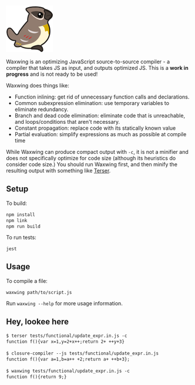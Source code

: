 ![Waxwing logo](https://raw.githubusercontent.com/bendmorris/waxwing/master/assets/waxwing-128.png)

Waxwing is an optimizing JavaScript source-to-source compiler - a compiler that takes JS as input, and outputs optimized JS. This is a **work in progress** and is not ready to be used!

Waxwing does things like:

* Function inlining: get rid of unnecessary function calls and declarations.
* Common subexpression elimination: use temporary variables to eliminate redundancy.
* Branch and dead code elimination: eliminate code that is unreachable, and loops/conditions that aren't necessary.
* Constant propagation: replace code with its statically known value
* Partial evaluation: simplify expressions as much as possible at compile time

While Waxwing can produce compact output with `-c`, it is not a minifier and does not specifically optimize for code size (although its heuristics do consider code size.) You should run Waxwing first, and then minify the resulting output with something like [Terser](https://github.com/terser/terser).

## Setup

To build:

```
npm install
npm link
npm run build
```

To run tests:

```
jest
```

## Usage

To compile a file:

```
waxwing path/to/script.js
```

Run `waxwing --help` for more usage information.

## Hey, lookee here

```
$ terser tests/functional/update_expr.in.js -c
function f(){var x=1,y=2+x++;return 2+ ++y+3}

$ closure-compiler --js tests/functional/update_expr.in.js
function f(){var a=1,b=a++ +2;return a+ ++b+3};

$ waxwing tests/functional/update_expr.in.js -c
function f(){return 9;}
```

